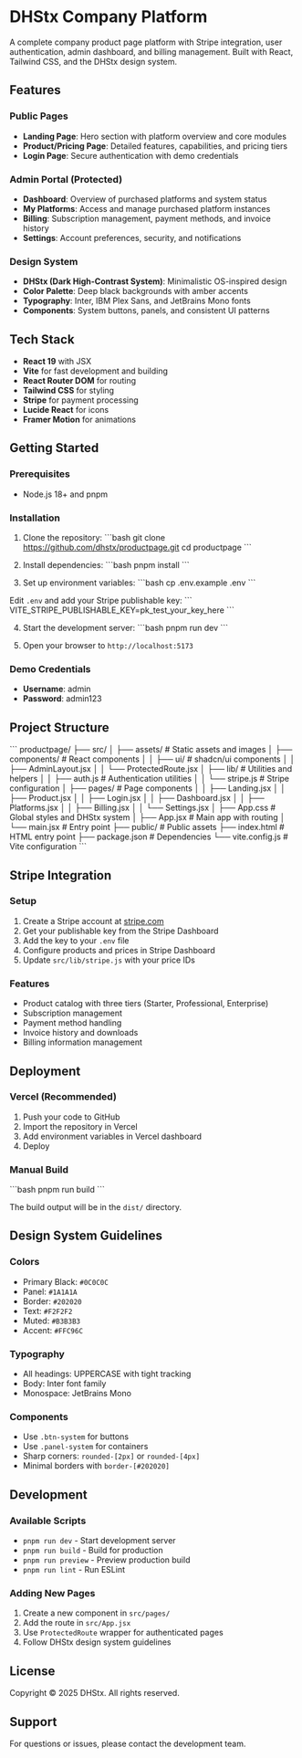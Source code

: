 # DHStx Company Platform

A complete company product page platform with Stripe integration, user authentication, admin dashboard, and billing management. Built with React, Tailwind CSS, and the DHStx design system.

## Features

### Public Pages
- **Landing Page**: Hero section with platform overview and core modules
- **Product/Pricing Page**: Detailed features, capabilities, and pricing tiers
- **Login Page**: Secure authentication with demo credentials

### Admin Portal (Protected)
- **Dashboard**: Overview of purchased platforms and system status
- **My Platforms**: Access and manage purchased platform instances
- **Billing**: Subscription management, payment methods, and invoice history
- **Settings**: Account preferences, security, and notifications

### Design System
- **DHStx (Dark High-Contrast System)**: Minimalistic OS-inspired design
- **Color Palette**: Deep black backgrounds with amber accents
- **Typography**: Inter, IBM Plex Sans, and JetBrains Mono fonts
- **Components**: System buttons, panels, and consistent UI patterns

## Tech Stack

- **React 19** with JSX
- **Vite** for fast development and building
- **React Router DOM** for routing
- **Tailwind CSS** for styling
- **Stripe** for payment processing
- **Lucide React** for icons
- **Framer Motion** for animations

## Getting Started

### Prerequisites
- Node.js 18+ and pnpm

### Installation

1. Clone the repository:
\`\`\`bash
git clone https://github.com/dhstx/productpage.git
cd productpage
\`\`\`

2. Install dependencies:
\`\`\`bash
pnpm install
\`\`\`

3. Set up environment variables:
\`\`\`bash
cp .env.example .env
\`\`\`

Edit `.env` and add your Stripe publishable key:
\`\`\`
VITE_STRIPE_PUBLISHABLE_KEY=pk_test_your_key_here
\`\`\`

4. Start the development server:
\`\`\`bash
pnpm run dev
\`\`\`

5. Open your browser to `http://localhost:5173`

### Demo Credentials
- **Username**: admin
- **Password**: admin123

## Project Structure

\`\`\`
productpage/
├── src/
│   ├── assets/          # Static assets and images
│   ├── components/      # React components
│   │   ├── ui/         # shadcn/ui components
│   │   ├── AdminLayout.jsx
│   │   └── ProtectedRoute.jsx
│   ├── lib/            # Utilities and helpers
│   │   ├── auth.js     # Authentication utilities
│   │   └── stripe.js   # Stripe configuration
│   ├── pages/          # Page components
│   │   ├── Landing.jsx
│   │   ├── Product.jsx
│   │   ├── Login.jsx
│   │   ├── Dashboard.jsx
│   │   ├── Platforms.jsx
│   │   ├── Billing.jsx
│   │   └── Settings.jsx
│   ├── App.css         # Global styles and DHStx system
│   ├── App.jsx         # Main app with routing
│   └── main.jsx        # Entry point
├── public/             # Public assets
├── index.html          # HTML entry point
├── package.json        # Dependencies
└── vite.config.js      # Vite configuration
\`\`\`

## Stripe Integration

### Setup

1. Create a Stripe account at [stripe.com](https://stripe.com)
2. Get your publishable key from the Stripe Dashboard
3. Add the key to your `.env` file
4. Configure products and prices in Stripe Dashboard
5. Update `src/lib/stripe.js` with your price IDs

### Features
- Product catalog with three tiers (Starter, Professional, Enterprise)
- Subscription management
- Payment method handling
- Invoice history and downloads
- Billing information management

## Deployment

### Vercel (Recommended)

1. Push your code to GitHub
2. Import the repository in Vercel
3. Add environment variables in Vercel dashboard
4. Deploy

### Manual Build

\`\`\`bash
pnpm run build
\`\`\`

The build output will be in the `dist/` directory.

## Design System Guidelines

### Colors
- Primary Black: `#0C0C0C`
- Panel: `#1A1A1A`
- Border: `#202020`
- Text: `#F2F2F2`
- Muted: `#B3B3B3`
- Accent: `#FFC96C`

### Typography
- All headings: UPPERCASE with tight tracking
- Body: Inter font family
- Monospace: JetBrains Mono

### Components
- Use `.btn-system` for buttons
- Use `.panel-system` for containers
- Sharp corners: `rounded-[2px]` or `rounded-[4px]`
- Minimal borders with `border-[#202020]`

## Development

### Available Scripts

- `pnpm run dev` - Start development server
- `pnpm run build` - Build for production
- `pnpm run preview` - Preview production build
- `pnpm run lint` - Run ESLint

### Adding New Pages

1. Create a new component in `src/pages/`
2. Add the route in `src/App.jsx`
3. Use `ProtectedRoute` wrapper for authenticated pages
4. Follow DHStx design system guidelines

## License

Copyright © 2025 DHStx. All rights reserved.

## Support

For questions or issues, please contact the development team.
